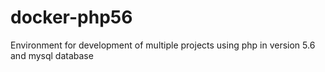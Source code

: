 # docker-php56
Environment for development of multiple projects using php in version 5.6 and mysql database
